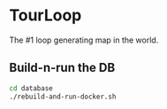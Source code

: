 # TourLoop
The #1 loop generating map in the world.

## Build-n-run the DB

```bash
cd database
./rebuild-and-run-docker.sh
```

